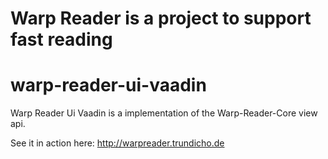 # Warp Reader is a project to support fast reading

# warp-reader-ui-vaadin
Warp Reader Ui Vaadin is a implementation of the Warp-Reader-Core view api.

See it in action here:
http://warpreader.trundicho.de
